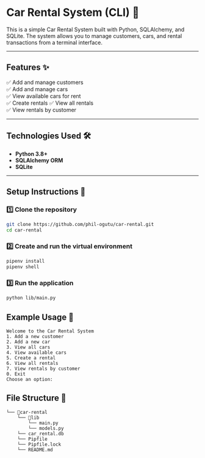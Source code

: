 # Car Rental System (CLI) 🚗

This is a simple Car Rental System built with Python, SQLAlchemy, and SQLite. The system allows you to manage customers, cars, and rental transactions from a terminal interface.

---

## Features ✨

✅ Add and manage customers  
✅ Add and manage cars  
✅ View available cars for rent  
✅ Create rentals 
✅ View all rentals  
✅ View rentals by customer  

---

## Technologies Used 🛠️

- **Python 3.8+**
- **SQLAlchemy ORM**
- **SQLite** 

---

## Setup Instructions 🚀

### 1️⃣ Clone the repository

```bash
git clone https://github.com/phil-ogutu/car-rental.git
cd car-rental
```

### 2️⃣ Create and run the virtual environment
```bash
pipenv install
pipenv shell
```

### 3️⃣ Run the application
```bash
python lib/main.py
```

## Example Usage 📖
```plaintext
Welcome to the Car Rental System
1. Add a new customer
2. Add a new car
3. View all cars
4. View available cars
5. Create a rental
6. View all rentals
7. View rentals by customer
0. Exit
Choose an option:
```

## File Structure 📂
```
└── 📁car-rental
    └── 📁lib
        └── main.py
        └── models.py
    └── car_rental.db
    └── Pipfile
    └── Pipfile.lock
    └── README.md
```

